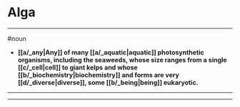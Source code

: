 # Alga
---
#noun
- **[[a/_any|Any]] of many [[a/_aquatic|aquatic]] photosynthetic organisms, including the seaweeds, whose size ranges from a single [[c/_cell|cell]] to giant kelps and whose [[b/_biochemistry|biochemistry]] and forms are very [[d/_diverse|diverse]], some [[b/_being|being]] eukaryotic.**
---
---
